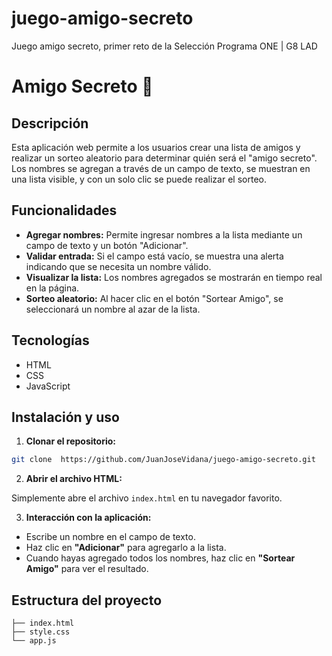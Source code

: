 # juego-amigo-secreto
Juego amigo secreto, primer reto de la Selección Programa ONE | G8 LAD

# Amigo Secreto 🎁

## Descripción

Esta aplicación web permite a los usuarios crear una lista de amigos y realizar un sorteo aleatorio para determinar quién será el "amigo secreto". Los nombres se agregan a través de un campo de texto, se muestran en una lista visible, y con un solo clic se puede realizar el sorteo.

## Funcionalidades

- **Agregar nombres:** Permite ingresar nombres a la lista mediante un campo de texto y un botón "Adicionar".
- **Validar entrada:** Si el campo está vacío, se muestra una alerta indicando que se necesita un nombre válido.
- **Visualizar la lista:** Los nombres agregados se mostrarán en tiempo real en la página.
- **Sorteo aleatorio:** Al hacer clic en el botón "Sortear Amigo", se seleccionará un nombre al azar de la lista.

## Tecnologías

- HTML
- CSS
- JavaScript

## Instalación y uso

1. **Clonar el repositorio:**

```bash
git clone  https://github.com/JuanJoseVidana/juego-amigo-secreto.git
```

2. **Abrir el archivo HTML:**

Simplemente abre el archivo `index.html` en tu navegador favorito.

3. **Interacción con la aplicación:**

- Escribe un nombre en el campo de texto.
- Haz clic en **"Adicionar"** para agregarlo a la lista.
- Cuando hayas agregado todos los nombres, haz clic en **"Sortear Amigo"** para ver el resultado.

## Estructura del proyecto

```
├── index.html
├── style.css
└── app.js
```

 
